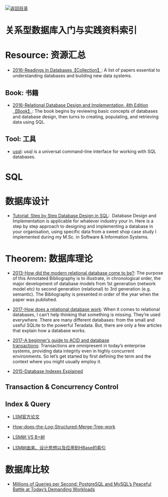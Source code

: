 [![返回目录](https://parg.co/UGo)](https://parg.co/b4z) 


 


 


 




# 关系型数据库入门与实践资料索引


# Resource: 资源汇总

- [2016-Readings in Databases【Collection】](https://github.com/rxin/db-readings): A list of papers essential to understanding databases and building new data systems.


## Book: 书籍

- [2016-Relational Database Design and Implementation, 4th Edition【Book】](https://parg.co/bjE): The book begins by reviewing basic concepts of databases and database design, then turns to creating, populating, and retrieving data using SQL.


## Tool: 工具

- [usql](https://github.com/knq/usql): usql is a universal command-line interface for working with SQL databases.




# SQL




# 数据库设计



- [Tutorial: Step by Step Database Design in SQL](https://www.linkedin.com/pulse/tutorial-step-database-design-sql-david-mccaldin):  Database Design and Implementation is applicable for whatever industry your in. Here is a step by step approach to designing and implementing a database in your organisation, using specific data from a sweet shop case study I implemented during my M.Sc. in Software & Information Systems.


# Theorem: 数据库理论

- [2013-How did the modern relational database come to be?](https://www.linkedin.com/pulse/how-did-modern-relational-database-come-david-mccaldin): The purpose of this Annotated Bibliography is to illustrate, in chronological order, the major development of database models from 1st generation (network model etc) to second generation (relational) to 3rd generation (e.g. semantic). The Bibliography is presented in order of the year when the paper was published.


- [2017-How does a relational database work](http://coding-geek.com/how-databases-work/): When it comes to relational databases, I can’t help thinking that something is missing. They’re used everywhere. There are many different databases: from the small and useful SQLite to the powerful Teradata. But, there are only a few articles that explain how a database works.

- [2017-A beginner’s guide to ACID and database transactions](http://6me.us/OzSh): Transactions are omnipresent in today’s enterprise systems, providing data integrity even in highly concurrent environments. So let’s get started by first defining the term and the context where you might usually employ it.

- [2015-Database Indexes Explained](https://www.essentialsql.com/what-is-a-database-index/) 


## Transaction & Concurrency Control


## Index & Query

- [LSM官方论文](https://drive.wps.cn/view/l/ace64c0b315a47ec898c97b7c06a255e)

- [How-does-the-Log-Structured-Merge-Tree-work](https://www.quora.com/How-does-the-Log-Structured-Merge-Tree-work)

- [LSM树 VS B+树](http://blog.csdn.net/dbanote/article/details/8897599)


- [LSM树由来、设计思想以及应用到HBase的索引](http://www.cnblogs.com/yanghuahui/p/3483754.html)


# 数据库比较

- [Millions of Queries per Second: PostgreSQL and MySQL’s Peaceful Battle at Today’s Demanding Workloads](https://www.percona.com/blog/2017/01/06/millions-queries-per-second-postgresql-and-mysql-peaceful-battle-at-modern-demanding-workloads/?utm_source=tuicool&utm_medium=referral)
